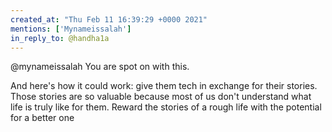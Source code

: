 ```yaml
---
created_at: "Thu Feb 11 16:39:29 +0000 2021"
mentions: ['Mynameissalah']
in_reply_to: @handha1a
---
```


@mynameissalah You are spot on with this. 

And here's how it could work: give them tech in exchange for their stories. Those stories are so valuable because most of us don't understand what life is truly like for them. Reward the stories of a rough life with the potential for a better one